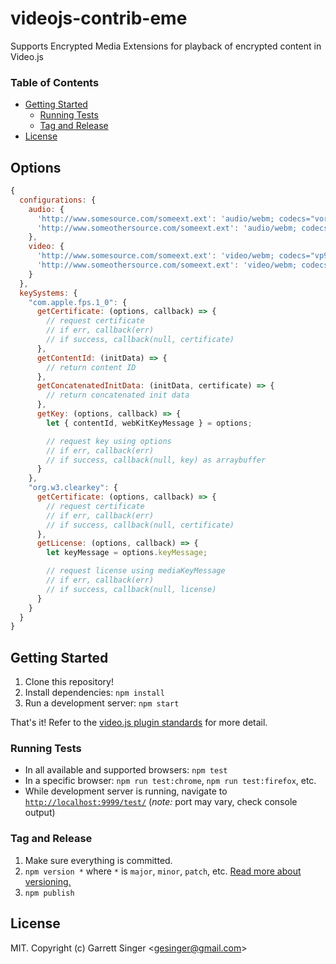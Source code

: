 # videojs-contrib-eme

Supports Encrypted Media Extensions for playback of encrypted content in Video.js

### Table of Contents

<!-- START doctoc generated TOC please keep comment here to allow auto update -->
<!-- DON'T EDIT THIS SECTION, INSTEAD RE-RUN doctoc TO UPDATE -->


- [Getting Started](#getting-started)
  - [Running Tests](#running-tests)
  - [Tag and Release](#tag-and-release)
- [License](#license)

<!-- END doctoc generated TOC please keep comment here to allow auto update -->

## Options

```javascript
{
  configurations: {
    audio: {
      'http://www.somesource.com/someext.ext': 'audio/webm; codecs="vorbis"',
      'http://www.someothersource.com/someext.ext': 'audio/webm; codecs="opus"'
    },
    video: {
      'http://www.somesource.com/someext.ext': 'video/webm; codecs="vp9"',
      'http://www.someothersource.com/someext.ext': 'video/webm; codecs="vp8"'
    }
  },
  keySystems: {
    "com.apple.fps.1_0": {
      getCertificate: (options, callback) => {
        // request certificate
        // if err, callback(err)
        // if success, callback(null, certificate)
      },
      getContentId: (initData) => {
        // return content ID
      },
      getConcatenatedInitData: (initData, certificate) => {
        // return concatenated init data
      },
      getKey: (options, callback) => {
        let { contentId, webKitKeyMessage } = options;

        // request key using options
        // if err, callback(err)
        // if success, callback(null, key) as arraybuffer
      }
    },
    "org.w3.clearkey": {
      getCertificate: (options, callback) => {
        // request certificate
        // if err, callback(err)
        // if success, callback(null, certificate)
      },
      getLicense: (options, callback) => {
        let keyMessage = options.keyMessage;

        // request license using mediaKeyMessage
        // if err, callback(err)
        // if success, callback(null, license)
      }
    }
  }
}
```

## Getting Started

1. Clone this repository!
1. Install dependencies: `npm install`
1. Run a development server: `npm start`

That's it! Refer to the [video.js plugin standards](https://github.com/videojs/generator-videojs-plugin/docs/standards.md) for more detail.

### Running Tests

- In all available and supported browsers: `npm test`
- In a specific browser: `npm run test:chrome`, `npm run test:firefox`, etc.
- While development server is running, navigate to [`http://localhost:9999/test/`](http://localhost:9999/test/) (_note:_ port may vary, check console output)

### Tag and Release

1. Make sure everything is committed.
1. `npm version *` where `*` is `major`, `minor`, `patch`, etc. [Read more about versioning.](https://github.com/videojs/generator-videojs-plugin/docs/standards.md#versioning)
1. `npm publish`

## License

MIT. Copyright (c) Garrett Singer &lt;gesinger@gmail.com&gt;
